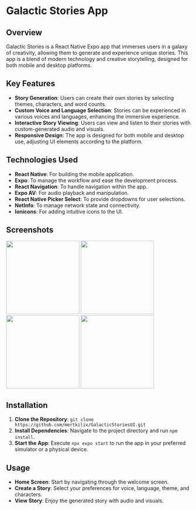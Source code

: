 # Galactic Stories App

## Overview

Galactic Stories is a React Native Expo app that immerses users in a galaxy of creativity, allowing them to generate and experience unique stories. This app is a blend of modern technology and creative storytelling, designed for both mobile and desktop platforms. 

## Key Features

- **Story Generation**: Users can create their own stories by selecting themes, characters, and word counts.
- **Custom Voice and Language Selection**: Stories can be experienced in various voices and languages, enhancing the immersive experience.
- **Interactive Story Viewing**: Users can view and listen to their stories with custom-generated audio and visuals.
- **Responsive Design**: The app is designed for both mobile and desktop use, adjusting UI elements according to the platform.

## Technologies Used

- **React Native**: For building the mobile application.
- **Expo**: To manage the workflow and ease the development process.
- **React Navigation**: To handle navigation within the app.
- **Expo AV**: For audio playback and manipulation.
- **React Native Picker Select**: To provide dropdowns for user selections.
- **NetInfo**: To manage network state and connectivity.
- **Ionicons**: For adding intuitive icons to the UI.

## Screenshots

<img src="https://github.com/mertkilix/GalacticStoriesUI/assets/71731982/79a78e04-572d-4224-8ee1-12867c383923" width="200">

<img src="https://github.com/mertkilix/GalacticStoriesUI/assets/71731982/a487efb7-f4ae-4ebf-a133-e9e9be913148" width="200">

<img src="https://github.com/mertkilix/GalacticStoriesUI/assets/71731982/dbf71a78-45b6-4776-8f70-b7d19c532773" width="200">

<img src="https://github.com/mertkilix/GalacticStoriesUI/assets/71731982/689c375d-b4eb-4cca-9439-727956ffdda5" width="200">

## Installation

1. **Clone the Repository**: `git clone https://github.com/mertkilix/GalacticStoriesUI.git`
2. **Install Dependencies**: Navigate to the project directory and run `npm install`.
3. **Start the App**: Execute `npx expo start` to run the app in your preferred simulator or a physical device.

## Usage

- **Home Screen**: Start by navigating through the welcome screen.
- **Create a Story**: Select your preferences for voice, language, theme, and characters.
- **View Story**: Enjoy the generated story with audio and visuals.


